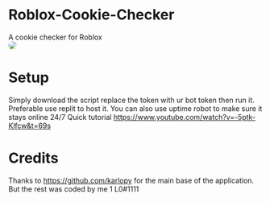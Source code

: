 # Roblox-Cookie-Checker
A cookie checker for Roblox<br>
<img src="https://user-images.githubusercontent.com/78031685/139786313-83823733-859f-4fbd-8c89-1d04f4a98a37.png" style="border-radius: 30px;"></img>
# Setup
Simply download the script replace the token with ur bot token then run it. 
Preferable use replit to host it. You can also use uptime robot to make sure it stays online 24/7
Quick tutorial
https://www.youtube.com/watch?v=-5ptk-Klfcw&t=69s
# Credits
Thanks to https://github.com/karlopy for the main base of the application. But the rest was coded by me 1 L0#1111

